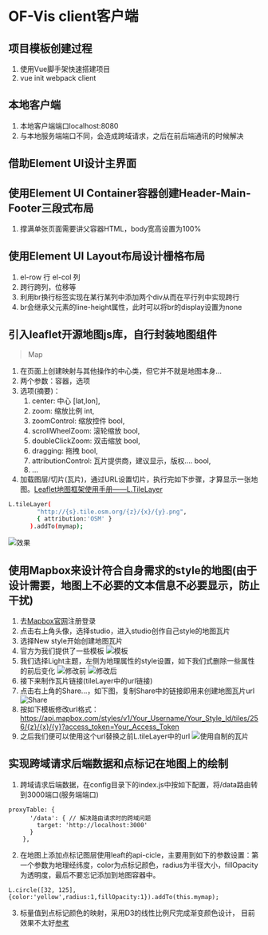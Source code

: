 # OF-Vis client客户端

## 项目模板创建过程

1. 使用Vue脚手架快速搭建项目
2. vue init webpack client

## 本地客户端

1. 本地客户端端口localhost:8080
2. 与本地服务端端口不同，会造成跨域请求，之后在前后端通讯的时候解决

## 借助Element UI设计主界面

## 使用Element UI Container容器创建Header-Main-Footer三段式布局

1. 撑满单张页面需要讲父容器HTML，body宽高设置为100%

## 使用Element UI Layout布局设计栅格布局

1. el-row 行 el-col 列
2. 跨行跨列，位移等
3. 利用br换行标签实现在某行某列中添加两个div从而在平行列中实现跨行
4. br会继承父元素的line-height属性，此时可以将br的display设置为none

## 引入leaflet开源地图js库，自行封装地图组件

> Map

1. 在页面上创建映射与其他操作的中心类，但它并不就是地图本身...
2. 两个参数：容器，选项
3. 选项(摘要)：
    1. center: 中心 [lat,lon],
    2. zoom: 缩放比例 int,
    3. zoomControl: 缩放控件 bool,
    4. scrollWheelZoom: 滚轮缩放 bool,
    5. doubleClickZoom: 双击缩放 bool,
    6. dragging: 拖拽 bool,
    7. attributionControl: 瓦片提供商，建议显示，版权.... bool,
    8. ...
4. 加载图层/切片(瓦片)，通过URL设置切片，执行完如下步骤，才算显示一张地图。[Leaflet地图框架使用手册——L.TileLayer](https://blog.csdn.net/black2Girl/article/details/85264597)

``` bash
L.tileLayer(
        "http://{s}.tile.osm.org/{z}/{x}/{y}.png",
        { attribution:'OSM' }
      ).addTo(mymap);
```

![效果](https://i.loli.net/2019/08/30/LHSM6OthoIZnP8i.jpg)

## 使用Mapbox来设计符合自身需求的style的地图(由于设计需要，地图上不必要的文本信息不必要显示，防止干扰)

1. 去[Mapbox官网](https://www.mapbox.com/)注册登录
2. 点击右上角头像，选择studio，进入studio创作自己style的地图瓦片
3. 选择New style开始创建地图瓦片
4. 官方为我们提供了一些模板
![模板](https://i.loli.net/2019/08/31/KRqdf8gQB1tZiPl.jpg)
5. 我们选择Light主题，左侧为地理属性的style设置，如下我们式删除一些属性的前后变化
![修改前](https://i.loli.net/2019/08/31/iIdGe3EWKtoJ6UC.jpg)
![修改后](https://i.loli.net/2019/08/31/61Wwyz3UojV5iDF.jpg)
6. 接下来制作瓦片链接(tileLayer中的url链接)
7. 点击右上角的Share...，如下图，复制Share中的链接即用来创建地图瓦片url
![Share](https://i.loli.net/2019/08/31/bSeJElDQjnTRMCr.jpg)
8. 按如下模板修改url格式：https://api.mapbox.com/styles/v1/Your_Username/Your_Style_Id/tiles/256/{z}/{x}/{y}?access_token=Your_Access_Token
9. 之后我们便可以使用这个url替换之前L.tileLayer中的url
![使用自制的瓦片](https://i.loli.net/2019/08/31/gLkYS65wfrPCXnh.jpg)

## 实现跨域请求后端数据和点标记在地图上的绘制

1. 跨域请求后端数据，在config目录下的index.js中按如下配置，将/data路由转到3000端口(服务端端口)

  ``` code
  proxyTable: {
        '/data': { // 解决路由请求时的跨域问题
          target: 'http://localhost:3000'
        }
      },
  ```

2. 在地图上添加点标记图层使用leaft的api-cicle，主要用到如下的参数设置：第一个参数为地理经纬度，color为点标记颜色，radius为半径大小，fillOpacity为透明度，最后不要忘记添加到地图容器中。

  ``` code
  L.circle([32, 125],{color:'yellow',radius:1,fillOpacity:1}).addTo(this.mymap);
  ```

3. 标量值到点标记颜色的映射，采用D3的线性比例尺完成渐变颜色设计， 目前效果不太好[参考](https://www.bbsmax.com/A/D854XNVY5E/)
